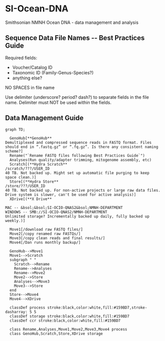 # SI-Ocean-DNA
Smithsonian NMNH Ocean DNA - data management and analysis

## Sequence Data File Names -- Best Practices Guide

Required fields:
- Voucher/Catalog ID
- Taxonomic ID (Family-Genus-Species?)
- anything else?

NO SPACES in file name

Use delimiter (underscore? period? dash?) to separate fields in the file name. Delimiter must NOT be used within the fields.

## Data Management Guide
```mermaid
graph TD;

  GenoHub[**GenoHub**
Demultiplexed and compressed sequence reads in FASTQ format. Files should end in “.fastq.gz” or “.fq.gz”. Is there any consistent naming scheme?]
  Rename("`Rename FASTQ files following Best Practices Guide`")
  Analyses(Run quality/adapter trimming, mitogenome assembly, etc)
  Scratch[(**Hydra Scratch**
/scratch/???/USER_ID
40 TB. Not backed up. Might set up automatic file purging to keep space clean.)]
  Store[(**Hydra Store**
/store/???/USER_ID
40 TB. Not backed up. For non-active projects or large raw data files. Drive system is slower, can't be used for active analysis)]
  XDrive[(**X Drive**

MAC -- &bsol;&bsol;SI-OCIO-QNAS2&bsol;NMNH-DEPARTMENT
WINDOWS -- SMB://SI-OCIO-QNAS2/NMNH-DEPARTMENT
Unlimited storage? Incrementally backed up daily, fully backed up weekly.)]

  Move1[/download raw FASTQ files/]
  Move2[/copy renamed raw FASTQs/]
  Move3[/copy clean reads and final results/]
  Move4[/Dan runs monthly backup/]

  GenoHub-->Move1
  Move1-->Scratch
  subgraph " "
    Scratch-->Rename
    Rename-->Analyses
    Rename-->Move2
    Move2-->Store
    Analyses-->Move3
    Move3-->Store
  end
  Store-->Move4
  Move4-->XDrive

  classDef process stroke:black,color:white,fill:#159BD7,stroke-dasharray: 5 5
  classDef storage stroke:black,color:white,fill:#159BD7
  classDef ccr stroke:black,color:white,fill:#159BD7

  class Rename,Analyses,Move1,Move2,Move3,Move4 process
  class GenoHub,Scratch,Store,XDrive storage
```
